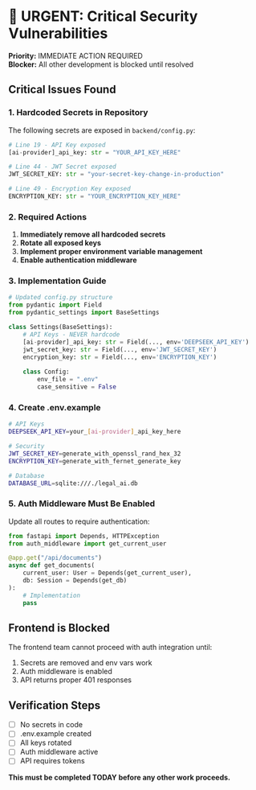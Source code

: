 # 🚨 URGENT: Critical Security Vulnerabilities

**Priority:** IMMEDIATE ACTION REQUIRED  
**Blocker:** All other development is blocked until resolved

## Critical Issues Found

### 1. Hardcoded Secrets in Repository

The following secrets are exposed in `backend/config.py`:

```python
# Line 19 - API Key exposed
[ai-provider]_api_key: str = "YOUR_API_KEY_HERE"

# Line 44 - JWT Secret exposed  
JWT_SECRET_KEY: str = "your-secret-key-change-in-production"

# Line 49 - Encryption Key exposed
ENCRYPTION_KEY: str = "YOUR_ENCRYPTION_KEY_HERE"
```

### 2. Required Actions

1. **Immediately remove all hardcoded secrets**
2. **Rotate all exposed keys**
3. **Implement proper environment variable management**
4. **Enable authentication middleware**

### 3. Implementation Guide

```python
# Updated config.py structure
from pydantic import Field
from pydantic_settings import BaseSettings

class Settings(BaseSettings):
    # API Keys - NEVER hardcode
    [ai-provider]_api_key: str = Field(..., env='DEEPSEEK_API_KEY')
    jwt_secret_key: str = Field(..., env='JWT_SECRET_KEY')
    encryption_key: str = Field(..., env='ENCRYPTION_KEY')
    
    class Config:
        env_file = ".env"
        case_sensitive = False
```

### 4. Create .env.example

```bash
# API Keys
DEEPSEEK_API_KEY=your_[ai-provider]_api_key_here

# Security
JWT_SECRET_KEY=generate_with_openssl_rand_hex_32
ENCRYPTION_KEY=generate_with_fernet_generate_key

# Database
DATABASE_URL=sqlite:///./legal_ai.db
```

### 5. Auth Middleware Must Be Enabled

Update all routes to require authentication:

```python
from fastapi import Depends, HTTPException
from auth_middleware import get_current_user

@app.get("/api/documents")
async def get_documents(
    current_user: User = Depends(get_current_user),
    db: Session = Depends(get_db)
):
    # Implementation
    pass
```

## Frontend is Blocked

The frontend team cannot proceed with auth integration until:
1. Secrets are removed and env vars work
2. Auth middleware is enabled
3. API returns proper 401 responses

## Verification Steps

- [ ] No secrets in code
- [ ] .env.example created
- [ ] All keys rotated
- [ ] Auth middleware active
- [ ] API requires tokens

**This must be completed TODAY before any other work proceeds.**